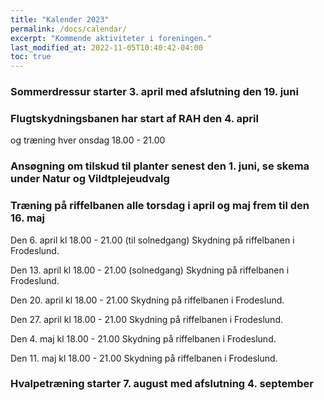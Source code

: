 ```yaml
---
title: "Kalender 2023"
permalink: /docs/calendar/
excerpt: "Kommende aktiviteter i foreningen."
last_modified_at: 2022-11-05T10:40:42-04:00
toc: true
---
```



### Sommerdressur starter 3. april med afslutning den 19. juni
### Flugtskydningsbanen har start af RAH den 4. april
og træning hver onsdag 18.00 - 21.00
### Ansøgning om tilskud til planter senest den 1. juni, se skema under Natur og Vildtplejeudvalg
### Træning på riffelbanen alle torsdag i april og maj frem til den 16. maj

Den 6. april kl 18.00 - 21.00 (til solnedgang) Skydning på riffelbanen i Frodeslund.

Den 13. april kl 18.00 - 21.00 (solnedgang) Skydning på riffelbanen i Frodeslund.

Den 20. april kl 18.00 - 21.00 Skydning på riffelbanen i Frodeslund.

Den 27. april kl 18.00 - 21.00 Skydning på riffelbanen i Frodeslund.

Den 4. maj kl 18.00 - 21.00 Skydning på riffelbanen i Frodeslund.

Den 11. maj kl 18.00 - 21.00 Skydning på riffelbanen i Frodeslund.
### Hvalpetræning starter 7. august med afslutning 4. september
